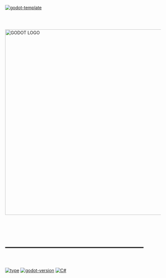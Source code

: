 [![godot-template](https://img.shields.io/badge/GODOT_|-TEMPLATE-5C2D91.svg?style=for-the-badge)](https://github.com/Ramon-Sd/Godot-Template3D)

<br><br>
<p align="left">
  <a href="https://godotengine.org/">
    <img src="https://godotengine.org/assets/logo_dark.svg" width="600" alt="GODOT LOGO">
  </a>
</p>

<br><br>
# ――――――――――――――――

<br>

[![type](https://img.shields.io/badge/Type_|-Template-ffe600?style=for-the-badge&logo=none&logoColor=white)](https://github.com/Ramon-Sd/Godot-Template3D)
[![godot-version](https://img.shields.io/badge/GODOT_|-3.5x-0000FF?style=for-the-badge&logo=none&logoColor=white)](https://github.com/Ramon-Sd/Godot-Template3D)
[![C#](https://img.shields.io/badge/Language_|-C%23-06d14d?style=for-the-badge&logo=none&logoColor=white)](https://learn.microsoft.com/pt-br/dotnet/csharp/)
